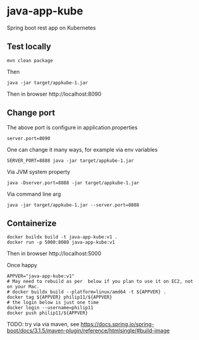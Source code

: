 # java-app-kube
Spring boot rest app on Kubernetes

## Test locally
```
mvn clean package
```
Then
```
java -jar target/appkube-1.jar    
```
Then in browser http://localhost:8090

## Change port
The above port is configure in application.properties
```
server.port=8090
```
One can change it many ways, for example via env variables
```
SERVER_PORT=8888 java -jar target/appkube-1.jar
```
Via JVM system property
```
java -Dserver.port=8888 -jar target/appkube-1.jar 
```
Via command line arg
```
java -jar target/appkube-1.jar --server.port=8888
```

## Containerize

```
docker buildx build -t java-app-kube:v1 .
docker run -p 5000:8080 java-app-kube:v1
```
Then in browser http://localhost:5000

Once happy
```
APPVER="java-app-kube:v1"
# May need to rebuild as per  below if you plan to use it on EC2, not on your Mac.
# docker buildx build --platform=linux/amd64 -t ${APPVER} .
docker tag ${APPVER} philip11/${APPVER}
# the login below is just one time
docker login --username=philip11
docker push philip11/${APPVER}
```



TODO: try via via maven, see
https://docs.spring.io/spring-boot/docs/3.1.5/maven-plugin/reference/htmlsingle/#build-image
